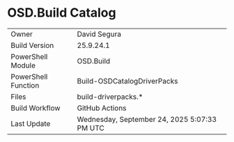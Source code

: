 ﻿# OSD.Build Catalog

| | |
|-|-|
| Owner | David Segura |
| Build Version | 25.9.24.1 |
| PowerShell Module | OSD.Build |
| PowerShell Function | Build-OSDCatalogDriverPacks |
| Files | build-driverpacks.* |
| Build Workflow | GitHub Actions |
| Last Update | Wednesday, September 24, 2025 5:07:33 PM UTC |
